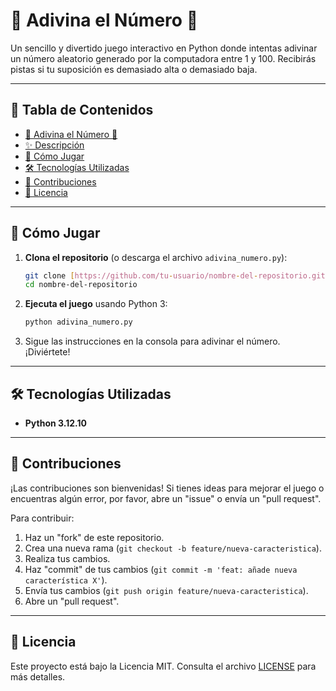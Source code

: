 # 🎲 Adivina el Número 🔢

Un sencillo y divertido juego interactivo en Python donde intentas adivinar un número aleatorio generado por la computadora entre 1 y 100. Recibirás pistas si tu suposición es demasiado alta o demasiado baja.

---

## 📝 Tabla de Contenidos

- [🎲 Adivina el Número 🔢](#-adivina-el-número-)
- [✨ Descripción](#-descripción)
- [🚀 Cómo Jugar](#-cómo-jugar)
- [🛠️ Tecnologías Utilizadas](#️-tecnologías-utilizadas)
- [🤝 Contribuciones](#-contribuciones)
- [📄 Licencia](#-licencia)

---

## 🚀 Cómo Jugar

1.  **Clona el repositorio** (o descarga el archivo `adivina_numero.py`):
    ```bash
    git clone [https://github.com/tu-usuario/nombre-del-repositorio.git](https://github.com/tu-usuario/nombre-del-repositorio.git)
    cd nombre-del-repositorio
    ```
2.  **Ejecuta el juego** usando Python 3:
    ```bash
    python adivina_numero.py
    ```
3.  Sigue las instrucciones en la consola para adivinar el número. ¡Diviértete!

---

## 🛠️ Tecnologías Utilizadas

* **Python 3.12.10**

---

## 🤝 Contribuciones

¡Las contribuciones son bienvenidas! Si tienes ideas para mejorar el juego o encuentras algún error, por favor, abre un "issue" o envía un "pull request".

Para contribuir:
1.  Haz un "fork" de este repositorio.
2.  Crea una nueva rama (`git checkout -b feature/nueva-caracteristica`).
3.  Realiza tus cambios.
4.  Haz "commit" de tus cambios (`git commit -m 'feat: añade nueva característica X'`).
5.  Envía tus cambios (`git push origin feature/nueva-caracteristica`).
6.  Abre un "pull request".

---

## 📄 Licencia

Este proyecto está bajo la Licencia MIT. Consulta el archivo [LICENSE](LICENSE) para más detalles.